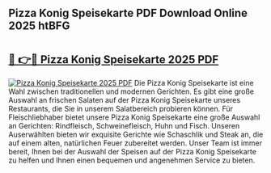 ## Pizza Konig Speisekarte PDF Download Online 2025 htBFG

# <h2><a href="http://gc6jc9.nevu.top/?p=Pizza+Konig+Speisekarte">🔗 👉🔴 Pizza Konig Speisekarte 2025 PDF</a></h2>

[![Pizza Konig Speisekarte 2025 PDF](https://i.imgur.com/dBaPXMq.png)](http://gc6jc9.nevu.top/?p=Pizza+Konig+Speisekarte)
Die Pizza Konig Speisekarte ist eine Wahl zwischen traditionellen und modernen Gerichten. Es gibt eine große Auswahl an frischen Salaten auf der Pizza Konig Speisekarte unseres Restaurants, die Sie in unserem Salatbereich probieren können. Für Fleischliebhaber bietet unsere Pizza Konig Speisekarte eine große Auswahl an Gerichten: Rindfleisch, Schweinefleisch, Huhn und Fisch. Unseren Auserwählten bieten wir exquisite Gerichte wie Schaschlik und Steak an, die auf einem alten, natürlichen Feuer zubereitet werden. Unser Team ist immer bereit, Ihnen bei der Auswahl der Speisen auf der Pizza Konig Speisekarte zu helfen und Ihnen einen bequemen und angenehmen Service zu bieten.
